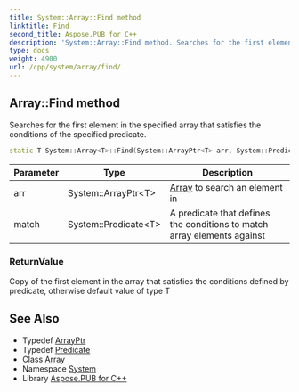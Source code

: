 ```yaml
---
title: System::Array::Find method
linktitle: Find
second_title: Aspose.PUB for C++
description: 'System::Array::Find method. Searches for the first element in the specified array that satisfies the conditions of the specified predicate in C++.'
type: docs
weight: 4900
url: /cpp/system/array/find/
---
```

## Array::Find method


Searches for the first element in the specified array that satisfies the conditions of the specified predicate.

```cpp
static T System::Array<T>::Find(System::ArrayPtr<T> arr, System::Predicate<T> match)
```


| Parameter | Type | Description |
| --- | --- | --- |
| arr | System::ArrayPtr\<T\> | [Array](../) to search an element in |
| match | System::Predicate\<T\> | A predicate that defines the conditions to match array elements against |

### ReturnValue

Copy of the first element in the array that satisfies the conditions defined by predicate, otherwise default value of type T

## See Also

* Typedef [ArrayPtr](../../arrayptr/)
* Typedef [Predicate](../../predicate/)
* Class [Array](../)
* Namespace [System](../../)
* Library [Aspose.PUB for C++](../../../)
